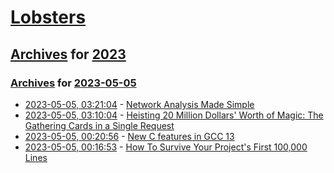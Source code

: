 # [Lobsters](../../../README.md)

## [Archives](../../index.md) for [2023](../index.md)

### [Archives](../../index.md) for [2023-05-05](index.md)

* [2023-05-05, 03:21:04](https://lobste.rs/s/ea9gll/network_analysis_made_simple) - [Network Analysis Made Simple](https://ericmjl.github.io/Network-Analysis-Made-Simple/)
* [2023-05-05, 03:10:04](https://lobste.rs/s/lcckro/heisting_20_million_dollars_worth_magic) - [Heisting 20 Million Dollars' Worth of Magic: The Gathering Cards in a Single Request](https://www.mayer.cool/writings/Heisting-20-Million-in-Magic-Cards/)
* [2023-05-05, 00:20:56](https://lobste.rs/s/kalnwv/new_c_features_gcc_13) - [New C features in GCC 13](https://developers.redhat.com/articles/2023/05/04/new-c-features-gcc-13)
* [2023-05-05, 00:16:53](https://lobste.rs/s/4qodud/how_survive_your_project_s_first_100_000) - [How To Survive Your Project's First 100,000 Lines](https://verdagon.dev/blog/first-100k-lines)
